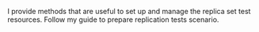 I provide methods that are useful to  set up and manage the replica set test resources.  Follow my guide to prepare replication tests scenario.